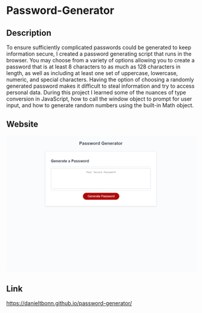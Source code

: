 # Password-Generator

## Description

To ensure sufficiently complicated passwords could be generated to keep information secure, I created a password generating script that runs in the browser. You may choose from a variety of options allowing you to create a password that is at least 8 characters to as much as 128 characters in length, as well as including at least one set of uppercase, lowercase, numeric, and special characters. Having the option of choosing a randomly generated password makes it difficult to steal information and try to access personal data. During this project I learned some of the nuances of type conversion in JavaScript, how to call the window object to prompt for user input, and how to generate random numbers using the built-in Math object.

## Website

![Password Generator Website Image](./assets/images/password-generator-website.png)

## Link

https://danieltbonn.github.io/password-generator/